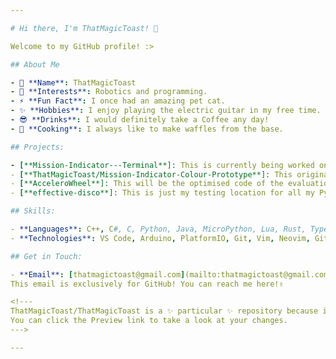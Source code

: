 ```yaml
---

# Hi there, I'm ThatMagicToast! 👋

Welcome to my GitHub profile! :>

## About Me

- 🌟 **Name**: ThatMagicToast
- 👀 **Interests**: Robotics and programming.
- ⚡ **Fun Fact**: I once had an amazing pet cat.  
- ✨ **Hobbies**: I enjoy playing the electric guitar in my free time.
- 😎 **Drinks**: I would definitely take a Coffee any day!
- 🧇 **Cooking**: I always like to make waffles from the base.

## Projects:

- [**Mission-Indicator---Terminal**]: This is currently being worked on using VS Code on Arduino and PlatformIO to see if it functions as intended for some of the main components that need to be running!
- [**ThatMagicToast/Mission-Indicator-Colour-Prototype**]: This original draft I worked on has now been updated to the Terminal version for memory optimisation. 
- [**AcceleroWheel**]: This will be the optimised code of the evaluations on the original and optimisations to ensure they are maintained.
- [**effective-disco**]: This is just my testing location for all my Python programming, which I do in my free time.

## Skills:

- **Languages**: C++, C#, C, Python, Java, MicroPython, Lua, Rust, TypeScript, JavaScript - I'm always willing to learn!
- **Technologies**: VS Code, Arduino, PlatformIO, Git, Vim, Neovim, GitLens, GitKraken, etc... ❤️

## Get in Touch:

- **Email**: [thatmagictoast@gmail.com](mailto:thatmagictoast@gmail.com)
This email is exclusively for GitHub! You can reach me here!✌️

<!---
ThatMagicToast/ThatMagicToast is a ✨ particular ✨ repository because its `README.md` (this file) appears on your GitHub profile.
You can click the Preview link to take a look at your changes.
--->

---
```

